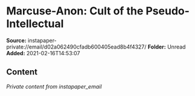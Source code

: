 # Marcuse-Anon: Cult of the Pseudo-Intellectual

**Source:** instapaper-private://email/d02a062490cfadb600405ead8b4f4327/
**Folder:** Unread
**Added:** 2021-02-16T14:53:07




## Content
*Private content from instapaper_email*
